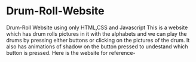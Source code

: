 # Drum-Roll-Website
Drum-Roll Website using only HTML,CSS and Javascript
This is a website which has drum rolls pictures in it with the alphabets and we can play the drums by pressing either buttons or clicking on the pictures of the drum.
It also has animations of shadow on the button pressed to undestand which button is pressed.
Here is the website for reference- 
